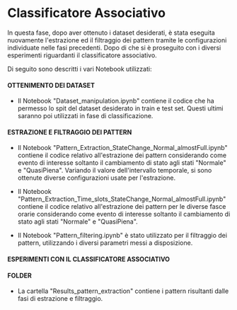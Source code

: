 # Classificatore Associativo

In questa fase, dopo aver ottenuto i dataset desiderati, è stata eseguita nuovamente
l'estrazione ed il filtraggio dei pattern tramite le configurazioni individuate nelle 
fasi precedenti. Dopo di che si è proseguito con i diversi esperimenti riguardanti il 
classificatore associativo.

Di seguito sono descritti i vari Notebook utilizzati:

#### OTTENIMENTO DEI DATASET
- Il Notebook "Dataset_manipulation.ipynb" contiene il codice che ha permesso lo spit
del dataset desiderato in train e test set. Questi ultimi saranno poi utilizzati 
in fase di classificazione.

#### ESTRAZIONE E FILTRAGGIO DEI PATTERN
- Il Notebook "Pattern_Extraction_StateChange_Normal_almostFull.ipynb" contiene 
il codice relativo all'estrazione dei pattern considerando come evento di interesse soltanto il
cambiamento di stato agli stati "Normale" e "QuasiPiena". Variando il valore dell'intervallo
temporale, si sono ottenute diverse configurazioni usate per l'estrazione.

- Il Notebook "Pattern_Extraction_Time_slots_StateChange_Normal_almostFull.ipynb" 
contiene il codice relativo all'estrazione dei pattern per le diverse fasce orarie
considerando come evento di interesse soltanto il cambiamento di stato agli stati 
"Normale" e "QuasiPiena". 

- Il Notebook "Pattern_filtering.ipynb" è stato utilizzato per il filtraggio dei pattern,
utilizzando i diversi parametri messi a disposizione.

#### ESPERIMENTI CON IL CLASSIFICATORE ASSOCIATIVO


#### FOLDER
- La cartella "Results_pattern_extraction" contiene i pattern risultanti dalle fasi di estrazione 
e filtraggio.